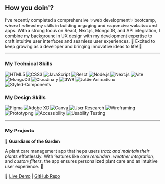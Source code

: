 ## How you doin'? 

I’ve recently completed a comprehensive ✨web development✨ bootcamp, where I refined my skills in building engaging and responsive websites and apps.
With a strong focus on React, Next.js, MongoDB, and API integration, I combine my background in UX design with my development expertise to craft intuitive user interfaces and seamless user experiences. 🧠
Excited to keep growing as a developer and bringing innovative ideas to life! 🚀

---
### My Technical Skills

![HTML5](https://img.shields.io/badge/HTML5-E34F26?style=flat&logo=html5&logoColor=white)
![CSS3](https://img.shields.io/badge/CSS3-1572B6?style=flat&logo=css3&logoColor=white)
![JavaScript](https://img.shields.io/badge/JavaScript-F7DF1E?style=flat&logo=javascript&logoColor=black)
![React](https://img.shields.io/badge/React-61DAFB?style=flat&logo=react&logoColor=black)
![Node.js](https://img.shields.io/badge/Node.js-339933?style=flat&logo=nodedotjs&logoColor=white)
![Next.js](https://img.shields.io/badge/Next.js-000000?style=flat&logo=nextdotjs&logoColor=white)
![Vite](https://img.shields.io/badge/Vite-646CFF?logo=vite&logoColor=white)
![MongoDB](https://img.shields.io/badge/MongoDB-47A248?logo=mongodb&logoColor=white)
![Cloudinary](https://img.shields.io/badge/Cloudinary-3448C5?logo=cloudinary&logoColor=white)
![SWR](https://img.shields.io/badge/SWR-000000?logo=vercel&logoColor=white)
![Lottie Animations](https://img.shields.io/badge/Lottie--Animations-1A1A1A?logo=lottie&logoColor=white)
![Styled-Components](https://img.shields.io/badge/Styled--Components-DB7093?logo=styled-components&logoColor=white)


### My Design Skills

![Figma](https://img.shields.io/badge/Figma-F24E1E?logo=figma&logoColor=white)
![Adobe XD](https://img.shields.io/badge/Adobe%20XD-FF61F6?logo=adobe-xd&logoColor=white)
![Canva](https://img.shields.io/badge/Canva-00C4CC?logo=canva&logoColor=white)
![User Research](https://img.shields.io/badge/User%20Research-0052CC?logo=researchgate&logoColor=white)
![Wireframing](https://img.shields.io/badge/Wireframing-FFB900?logo=prototyping&logoColor=white)
![Prototyping](https://img.shields.io/badge/Prototyping-FF6F61?logo=design&logoColor=white)
![Accessibility](https://img.shields.io/badge/Accessibility-A6192E?logo=w3c&logoColor=white)
![Usability Testing](https://img.shields.io/badge/Usability%20Testing-4CAF50?logo=testing&logoColor=white)


---

### My Projects

**🌻 Guardians of the Garden**

A plant care management app that helps users *track and maintain their plants* effortlessly.
With features like *care reminders*, *weather integration*, and *custom filters*, the app ensures personalized plant care and an intuitive user experience. 🌿

🔗 [Live Demo](plant-pal-eta.vercel.app) | [GitHub Repo](https://github.com/ana-nova/plant-pal)


